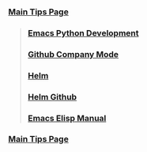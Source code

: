 ### [Main Tips Page](https://github.com/sethfuller/tips/blob/main/tips.md)

> ### [Emacs Python Development](https://realpython.com/emacs-the-best-python-editor/)
> ### [Github Company Mode](http://company-mode.github.io/)
> ### [Helm](http://tuhdo.github.io/helm-intro.html)
> ### [Helm Github](https://github.com/emacs-helm/helm)
> ### [Emacs Elisp Manual](https://ftp.gnu.org/old-gnu/Manuals/elisp-manual-20-2.5/html_node/elisp_toc.html)

### [Main Tips Page](https://github.com/sethfuller/tips/blob/main/tips.md)
